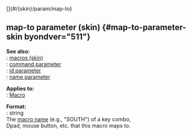 []{#/{skin}/param/map-to}    
## map-to parameter (skin) {#map-to-parameter-skin byondver="511"}    
**See also:**    
:   [macros (skin)](/ref/%7Bskin%7D/macros.md)    
:   [command parameter](/ref/%7Bskin%7D/param/command.md)    
:   [id parameter](/ref/%7Bskin%7D/param/id.md)    
:   [name parameter](/ref/%7Bskin%7D/param/name.md)    
<!-- -->    
**Applies to:**    
:   [Macro](/ref/%7Bskin%7D/control/macro.md)    
<!-- -->    
**Format:**    
:   string    
The [macro name](/ref/%7Bskin%7D/macros.md) (e.g., \"SOUTH\") of a key combo,    
Dpad, mouse button, etc. that this macro maps to.  